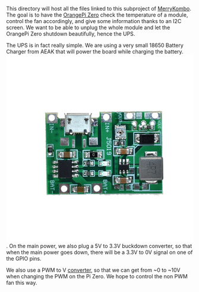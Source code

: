 This directory will host all the files linked to this subproject of [MerryKombo](https://github.com/MerryKombo).
The goal is to have the [OrangePi Zero](https://www.sbc-community.org/OrangePi%20Zero/#orangepi-zero) check the temperature of a module, control the fan accordingly, and give some information thanks to an I2C screen.
We want to be able to unplug the whole module and let the OrangePi Zero shutdown beautifully, hence the UPS.

The UPS is in fact really simple. We are using a very small 18650 Battery Charger from AEAK that will power the board while charging the battery. ![](https://github.com/MerryKombo/3DDesign/blob/master/assets/OrangePiZeroUps/HTB1HG.ZXjzuK1RjSspeq6ziHVXaI.jpg). On the main power, we also plug a 5V to 3.3V buckdown converter, so that when the main power goes down, there will be a 3.3V to 0V signal on one of the GPIO pins.

We also use a PWM to V [converter](https://fr.aliexpress.com/item/33021792064.html?spm=a2g0s.9042311.0.0.27426c37a2CQxk), so that we can get from ~0 to ~10V when changing the PWM on the Pi Zero. We hope to control the non PWM fan this way.
